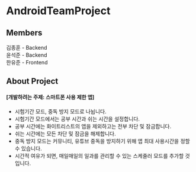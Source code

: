 <h1>AndroidTeamProject</h1>
<h2>Members</h2>
김종훈 - Backend<br>
윤석준 - Backend<br>
한유준 - Frontend<p>


<h2>About Project</h2>
<h4>[개발하려는 주제: 스마트폰 사용 제한 앱]</h4>

- 시험기간 모드, 중독 방지 모드로 나뉩니다.
- 시험기간 모드에서는 공부 시간과 쉬는 시간을 설정합니다.
- 공부 시간에는 화이트리스트의 앱을 제외하고는 전부 차단 및 잠금합니다.
- 쉬는 시간에는 모든 차단 및 잠금을 해제합니다.
- 중독 방지 모드는 커뮤니티, 유튜브 중독을 방지하기 위해 앱 최대 사용시간을 정할 수 있습니다.
- 시간적 여유가 되면, 매일매일의 일과를 관리할 수 있는 스케줄러 모드를 추가할 것입니다.
